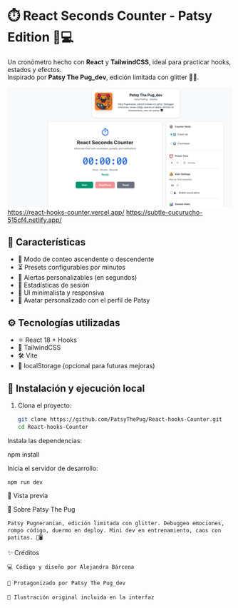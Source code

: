 # ⏱️ React Seconds Counter - Patsy Edition 🐶💻

Un cronómetro hecho con **React** y **TailwindCSS**, ideal para practicar hooks, estados y efectos.  
Inspirado por **Patsy The Pug_dev**, edición limitada con glitter 💖🐾.

![Vista previa](https://github.com/PatsyThePug/React-hooks-Counter/blob/main/vistaprevia.png)
https://react-hooks-counter.vercel.app/
https://subtle-cucurucho-515cf4.netlify.app/

## 🌟 Características

- 🔼 Modo de conteo ascendente o descendente
- ⏳ Presets configurables por minutos
- 🔔 Alertas personalizables (en segundos)
- 🧠 Estadísticas de sesión
- 🎨 UI minimalista y responsiva
- 💖 Avatar personalizado con el perfil de Patsy

## ⚙️ Tecnologías utilizadas

- ⚛️ React 18 + Hooks
- 🎨 TailwindCSS
- 🛠️ Vite
- 💾 localStorage (opcional para futuras mejoras)

## 🚀 Instalación y ejecución local

1. Clona el proyecto:
   ```bash
   git clone https://github.com/PatsyThePug/React-hooks-Counter.git
   cd React-hooks-Counter
Instala las dependencias:

npm install

Inicia el servidor de desarrollo:

    npm run dev

📸 Vista previa

🐾 Sobre Patsy The Pug

    Patsy Pugneranian, edición limitada con glitter. Debuggeo emociones, rompo código, duermo en deploy. Mini dev en entrenamiento, caos con patitas. 🐾🖥️

✨ Créditos

    💻 Código y diseño por Alejandra Bárcena

    🐶 Protagonizado por Patsy The Pug_dev

    🎨 Ilustración original incluida en la interfaz



